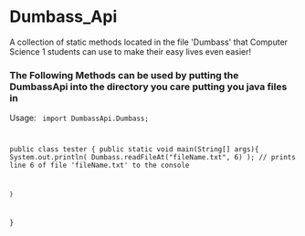 # Dumbass_Api
A collection of static methods located in the file 'Dumbass' that Computer Science 1 students can use to make their easy lives even easier!

<h3>The Following Methods can be used by putting the DumbassApi into the directory you care putting you java files in</h3>

Usage:
<code>
import DumbassApi.Dumbass;

public class tester {
	public static void main(String[] args){
		System.out.println( Dumbass.readFileAt("fileName.txt", 6) ); // prints line 6 of file 'fileName.txt' to the console
		
	}
}
